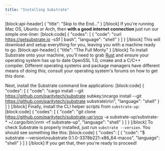 ```yaml
---
title: "Installing Substrate"
---
```

[block:api-header]
{
  "title": "Skip to the End..."
}
[/block]
If you're running Mac OS, Ubuntu or Arch, then **with a good internet connection** just run our simple one-liner:
[block:code]
{
  "codes": [
    {
      "code": "curl https://getsubstrate.io -sSf | bash",
      "language": "shell"
    }
  ]
}
[/block]
This will download and setup everything for you, leaving you with a machine ready to go.
[block:api-header]
{
  "title": "The Full Monty"
}
[/block]
To install Substrate onto your machine, you'll need to grab [Rust](https://www.rust-lang.org/en-US/install.html) and ensure your operating system has up to date OpenSSL 1.0, cmake and a C/C++ compiler. Different operating systems and package managers have different means of doing this; consult your operating system's forums on how to get this done.

Next, install the Substrate command line applications:
[block:code]
{
  "codes": [
    {
      "code": "cargo install --git https://github.com/paritytech/substrate subkey;\ncargo install --git https://github.com/paritytech/substrate substrate\n\n",
      "language": "shell"
    }
  ]
}
[/block]
Finally, install the CLI helper scripts from `substrate-up`:
[block:code]
{
  "codes": [
    {
      "code": "git clone https://github.com/paritytech/substrate-up;\ncp -a substrate-up/substrate-* ~/.cargo/bin;\nrm -rf substrate-up",
      "language": "shell"
    }
  ]
}
[/block]
To check Substrate is properly installed, just run `substrate --version`. You should see something like this:
[block:code]
{
  "codes": [
    {
      "code": "$ substrate --version\nsubstrate 0.1.0-3378b221-x86_64-macos",
      "language": "shell"
    }
  ]
}
[/block]
If you get that, then you're ready to proceed!